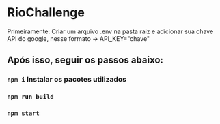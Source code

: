 # RioChallenge

Primeiramente: Criar um arquivo .env na pasta raiz e adicionar sua chave API do google, nesse formato -> API_KEY="chave"

## Após isso, seguir os passos abaixo:
### `npm i` Instalar os pacotes utilizados
### `npm run build`
### `npm start`